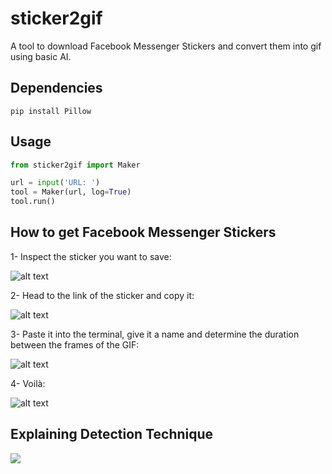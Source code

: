 # sticker2gif

A tool to download Facebook Messenger Stickers and convert them into gif using basic AI.


## Dependencies

`pip install Pillow`

## Usage

```python
from sticker2gif import Maker

url = input('URL: ')
tool = Maker(url, log=True)
tool.run()
```

## How to get Facebook Messenger Stickers

1- Inspect the sticker you want to save:

![alt text](https://i.imgur.com/ic3aAP9.png)


2- Head to the link of the sticker and copy it:

![alt text](https://i.imgur.com/UeKnXNn.png)


3- Paste it into the terminal, give it a name and determine the duration between the frames of the GIF:

![alt text](https://i.imgur.com/eeJBIko.png)


4- Voilà:

![alt text](https://i.imgur.com/b2bB9yH.gif)

## Explaining Detection Technique

![](https://raw.githubusercontent.com/elmoiv/sticker2gif/master/AI%20Explanation.png)
